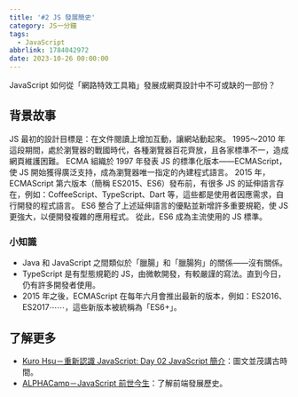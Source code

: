 ```yaml
---
title: '#2 JS 發展簡史'
category: JS一分鐘
tags:
  - JavaScript
abbrlink: 1784042972
date: 2023-10-26 00:00:00
---
```

JavaScript 如何從「網路特效工具箱」發展成網頁設計中不可或缺的一部份？
<!-- more -->
## 背景故事
JS 最初的設計目標是：在文件閱讀上增加互動，讓網站動起來。
1995～2010 年這段期間，處於瀏覽器的戰國時代，各種瀏覽器百花齊放，且各家標準不一，造成網頁維護困難。
ECMA 組織於 1997 年發表 JS 的標準化版本——ECMAScript，使 JS 開始獲得廣泛支持，成為瀏覽器唯一指定的內建程式語言。
2015 年，ECMAScript 第六版本（簡稱 ES2015、ES6）發布前，有很多 JS 的延伸語言存在，例如：CoffeeScript、TypeScript、Dart 等，這些都是使用者因應需求，自行開發的程式語言。
ES6 整合了上述延伸語言的優點並新增許多重要規範，使 JS 更強大，以便開發複雜的應用程式。
從此，ES6 成為主流使用的 JS 標準。
### 小知識
- Java 和 JavaScript 之間類似於「臘腸」和「臘腸狗」的關係——沒有關係。
- TypeScript 是有型態規範的 JS，由微軟開發，有較嚴謹的寫法。直到今日，仍有許多開發者使用。
- 2015 年之後，ECMAScript 在每年六月會推出最新的版本，例如：ES2016、ES2017⋯⋯，這些新版本被統稱為「ES6+」。
## 了解更多
- [Kuro Hsu－重新認識 JavaScript: Day 02 JavaScript 簡介](https://ithelp.ithome.com.tw/articles/10190685)：圖文並茂講古時間。
- [ALPHACamp－JavaScript 前世今生](https://vimeo.com/368713918)：了解前端發展歷史。
